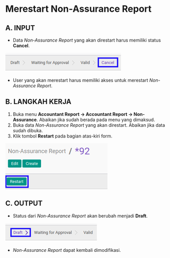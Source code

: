 # Merestart Non-Assurance Report

## A. INPUT

* Data *Non-Assurance Report* yang akan direstart harus memiliki status **Cancel**.

![](../../img/non-assurance-report/status-cancel.png)

* User yang akan merestart harus memiliki akses untuk merestart *Non-Assurance Report*.

## B. LANGKAH KERJA

1. Buka menu **Accountant Report -> Accountant Report -> Non-Assurance**. Abaikan jika sudah berada pada menu yang dimaksud.
2. Buka data *Non-Assurance Report* yang akan direstart. Abaikan jika data sudah dibuka.
3. Klik tombol **Restart** pada bagian atas-kiri form.

![](../../img/non-assurance-report/tombol-restart.png)

## C. OUTPUT

* Status dari *Non-Assurance Report* akan berubah menjadi **Draft**.

![](../../img/non-assurance-report/status-draft.png)

* *Non-Assurance Report* dapat kembali dimodifikasi.
